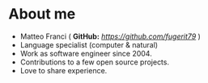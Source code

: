 # About me

<v-clicks depth="1">

* Matteo Franci ( **GitHub:** *https://github.com/fugerit79* )
* <span v-mark.blue="1">Language specialist</span> (computer & natural)
* <span v-mark.red="2">Work as software engineer since 2004.</span>
* <span v-mark.purple="3">Contributions to a few open source projects.</span>
* <span v-mark.green="4">Love to share experience.</span>

</v-clicks>
